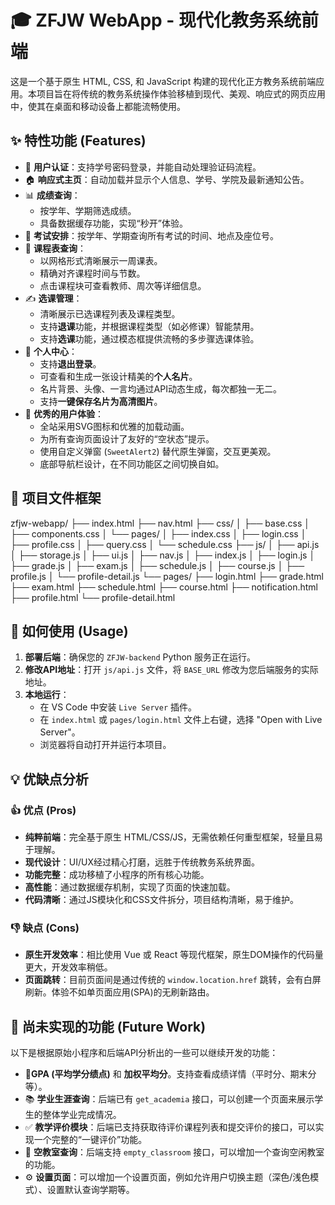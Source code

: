 # 🎓 ZFJW WebApp - 现代化教务系统前端

这是一个基于原生 HTML, CSS, 和 JavaScript 构建的现代化正方教务系统前端应用。本项目旨在将传统的教务系统操作体验移植到现代、美观、响应式的网页应用中，使其在桌面和移动设备上都能流畅使用。

## ✨ 特性功能 (Features)

-   🔐 **用户认证**：支持学号密码登录，并能自动处理验证码流程。
-   🏠 **响应式主页**：自动加载并显示个人信息、学号、学院及最新通知公告。
-   📊 **成绩查询**：
    -   按学年、学期筛选成绩。
    -   具备数据缓存功能，实现“秒开”体验。
-   📝 **考试安排**：按学年、学期查询所有考试的时间、地点及座位号。
-   📅 **课程表查询**：
    -   以网格形式清晰展示一周课表。
    -   精确对齐课程时间与节数。
    -   点击课程块可查看教师、周次等详细信息。
-   ✍️ **选课管理**：
    -   清晰展示已选课程列表及课程类型。
    -   支持**退课**功能，并根据课程类型（如必修课）智能禁用。
    -   支持**选课**功能，通过模态框提供流畅的多步骤选课体验。
-   👤 **个人中心**：
    -   支持**退出登录**。
    -   可查看和生成一张设计精美的**个人名片**。
    -   名片背景、头像、一言均通过API动态生成，每次都独一无二。
    -   支持**一键保存名片为高清图片**。
-   🎨 **优秀的用户体验**：
    * 全站采用SVG图标和优雅的加载动画。
    * 为所有查询页面设计了友好的“空状态”提示。
    * 使用自定义弹窗 (`SweetAlert2`) 替代原生弹窗，交互更美观。
    * 底部导航栏设计，在不同功能区之间切换自如。

## 📂 项目文件框架
zfjw-webapp/
├── index.html
├── nav.html
├── css/
│   ├── base.css
│   ├── components.css
│   └── pages/
│       ├── index.css
│       ├── login.css
│       ├── profile.css
│       ├── query.css
│       └── schedule.css
├── js/
│   ├── api.js
│   ├── storage.js
│   ├── ui.js
│   ├── nav.js
│   ├── index.js
│   ├── login.js
│   ├── grade.js
│   ├── exam.js
│   ├── schedule.js
│   ├── course.js
│   ├── profile.js
│   └── profile-detail.js
└── pages/
├── login.html
├── grade.html
├── exam.html
├── schedule.html
├── course.html
├── notification.html
├── profile.html
└── profile-detail.html
## 🚀 如何使用 (Usage)

1.  **部署后端**：确保您的 `ZFJW-backend` Python 服务正在运行。
2.  **修改API地址**：打开 `js/api.js` 文件，将 `BASE_URL` 修改为您后端服务的实际地址。
3.  **本地运行**：
    * 在 VS Code 中安装 `Live Server` 插件。
    * 在 `index.html` 或 `pages/login.html` 文件上右键，选择 "Open with Live Server"。
    * 浏览器将自动打开并运行本项目。

## 💡 优缺点分析

### 👍 优点 (Pros)

* **纯粹前端**：完全基于原生 HTML/CSS/JS，无需依赖任何重型框架，轻量且易于理解。
* **现代设计**：UI/UX经过精心打磨，远胜于传统教务系统界面。
* **功能完整**：成功移植了小程序的所有核心功能。
* **高性能**：通过数据缓存机制，实现了页面的快速加载。
* **代码清晰**：通过JS模块化和CSS文件拆分，项目结构清晰，易于维护。

### 👎 缺点 (Cons)

* **原生开发效率**：相比使用 Vue 或 React 等现代框架，原生DOM操作的代码量更大，开发效率稍低。
* **页面跳转**：目前页面间是通过传统的 `window.location.href` 跳转，会有白屏刷新。体验不如单页面应用(SPA)的无刷新路由。

## 🚧 尚未实现的功能 (Future Work)

以下是根据原始小程序和后端API分析出的一些可以继续开发的功能：
* 💯**GPA (平均学分绩点)** 和 **加权平均分**。支持查看成绩详情（平时分、期末分等）。
* 📚 **学业生涯查询**：后端已有 `get_academia` 接口，可以创建一个页面来展示学生的整体学业完成情况。
* ✅ **教学评价模块**：后端已支持获取待评价课程列表和提交评价的接口，可以实现一个完整的“一键评价”功能。
* 🏢 **空教室查询**：后端支持 `empty_classroom` 接口，可以增加一个查询空闲教室的功能。
* ⚙️ **设置页面**：可以增加一个设置页面，例如允许用户切换主题（深色/浅色模式）、设置默认查询学期等。
